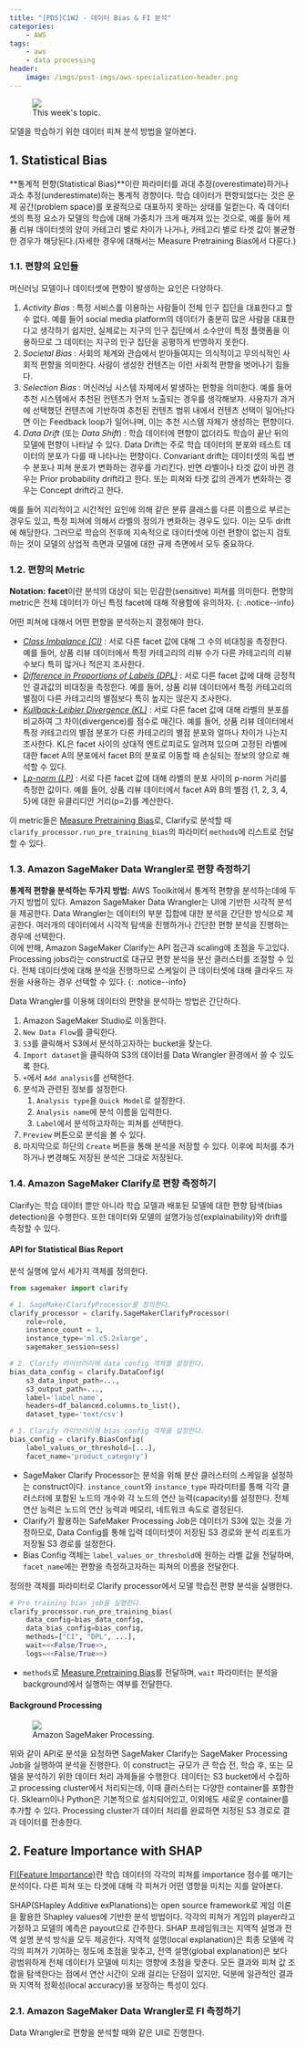 ```yaml
---
title: "[PDS]C1W2 - 데이터 Bias & FI 분석"
categories: 
    - AWS
tags:
    - aws
    - data processing
header: 
    image: /imgs/post-imgs/aws-specialization-header.png
---
```


<figure>
	<a href="/imgs/post-imgs/machine_learning_workflow_c1w2.png"><img src="/imgs/post-imgs/machine_learning_workflow_c1w2.png"></a>
	<figcaption>This week's topic.</figcaption>
</figure>

모델을 학습하기 위한 데이터 피쳐 분석 방법을 알아본다.


## 1. Statistical Bias

**통계적 편향(Statistical Bias)**이란 파라미터를 과대 추정(overestimate)하거나 과소 추정(underestimate)하는 통계적 경향이다. 학습 데이터가 편향되었다는 것은 문제 공간(problem space)를 포괄적으로 대표하지 못하는 상태를 일컫는다. 즉 데이터셋의 특정 요소가 모델의 학습에 대해 가중치가 크게 매겨져 있는 것으로, 예를 들어 제품 리뷰 데이터셋의 양이 카테고리 별로 차이가 나거나, 카테고리 별로 타겟 값이 불균형한 경우가 해당된다.(자세한 경우에 대해서는 Measure Pretraining Bias에서 다룬다.)

### 1.1. 편향의 요인들
머신러닝 모델이나 데이터셋에 편향이 발생하는 요인은 다양하다.

1. *Activity Bias* : 특정 서비스를 이용하는 사람들이 전체 인구 집단을 대표한다고 할 수 없다. 예를 들어 social media platform의 데이터가 충분히 많은 사람을 대표한다고 생각하기 쉽지만, 실제로는 지구의 인구 집단에서 소수만이 특정 플랫폼을 이용하므로 그 데이터는 지구의 인구 집단을 공평하게 반영하지 못한다.
2. *Societal Bias* : 사회의 체계와 관습에서 받아들여지는 의식적이고 무의식적인 사회적 편향을 의미한다. 사람이 생성한 컨텐츠는 이런 사회적 편향을 벗어나기 힘들다.
3. *Selection Bias* : 머신러닝 시스템 자체에서 발생하는 편향을 의미한다. 예를 들어 추천 시스템에서 추천된 컨텐츠가 먼저 노출되는 경우를 생각해보자. 사용자가 과거에 선택했던 컨텐츠에 기반하여 추천된 컨텐츠 범위 내에서 컨텐츠 선택이 일어난다면 이는 Feedback loop가 일어나며, 이는 추천 시스템 자체가 생성하는 편향이다.
4. *Data Drift* (또는 *Data Shift*) : 학습 데이터에 편향이 없더라도 학습이 끝난 뒤의 모델에 편향이 나타날 수 있다. Data Drift는 주로 학습 데이터의 분포와 테스트 데이터의 분포가 다를 때 나타나는 편향이다. Convariant drift는 데이터셋의 독립 변수 분포나 피쳐 분포가 변화하는 경우를 가리킨다. 반면 라벨이나 타겟 값이 바뀐 경우는 Prior probability drift라고 한다. 또는 피쳐와 타겟 값의 관계가 변화하는 경우는 Concept drift라고 한다. 

예를 들어 지리적이고 시간적인 요인에 의해 같은 분류 클래스를 다른 이름으로 부르는 경우도 있고, 특정 피쳐에 의해서 라벨의 정의가 변화하는 경우도 있다. 이는 모두 drift에 해당한다. 그러므로 학습의 전후에 지속적으로 데이터셋에 이런 편향이 없는지 검토하는 것이 모델의 상업적 측면과 모델에 대한 규제 측면에서 모두 중요하다.

### 1.2. 편향의 Metric

**Notation:** **facet**이란 분석의 대상이 되는 민감한(sensitive) 피쳐를 의미한다. 편향의 metric은 전체 데이터가 아닌 특정 facet에 대해 작용함에 유의하자.
{: .notice--info}

어떤 피쳐에 대해서 어떤 편향을 분석하는지 결정해야 한다. 

- [*Class Imbalance (CI)*](https://docs.aws.amazon.com/sagemaker/latest/dg/clarify-bias-metric-class-imbalance.html) : 서로 다른 facet 값에 대해 그 수의 비대칭을 측정한다. 예를 들어, 상품 리뷰 데이터에서 특정 카테고리의 리뷰 수가 다른 카테고리의 리뷰 수보다 특히 많거나 적은지 조사한다.
- [*Difference in Proportions of Labels (DPL)*](https://docs.aws.amazon.com/sagemaker/latest/dg/clarify-data-bias-metric-true-label-imbalance.html) : 서로 다른 facet 값에 대해 긍정적인 결과값의 비대칭을 측정한다. 예를 들어, 상품 리뷰 데이터에서 특정 카테고리의 별점이 다른 카테고리의 별점보다 특히 높지는 않은지 조사한다. 
- [*Kullback-Leibler Divergence (KL)*](https://docs.aws.amazon.com/sagemaker/latest/dg/clarify-data-bias-metric-kl-divergence.html) : 서로 다른 facet 값에 대해 라벨의 분포를 비교하여 그 차이(divergence)를 점수로 매긴다. 예를 들어, 상품 리뷰 데이터에서 특정 카테고리의 별점 분포가 다른 카테고리의 별점 분포와 얼마나 차이가 나는지 조사한다. KL은 facet 사이의 상대적 엔트로피로도 알려져 있으며 고정된 라벨에 대한 facet A의 분포에서 facet B의 분포로 이동할 때 손실되는 정보의 양으로 해석할 수 있다. 
- [*Lp-norm (LP)*](https://docs.aws.amazon.com/sagemaker/latest/dg/clarify-data-bias-metric-lp-norm.html) : 서로 다른 facet 값에 대해 라벨의 분포 사이의 p-norm 거리를 측정한 값이다. 예를 들어, 상품 리뷰 데이터에서 facet A와 B의 별점 {1, 2, 3, 4, 5}에 대한 유클리디안 거리(p=2)를 계산한다.

이 metric들은 [Measure Pretraining Bias](https://docs.aws.amazon.com/sagemaker/latest/dg/clarify-measure-data-bias.html)로, Clarify로 분석할 때 `clarify_processor.run_pre_training_bias`의 파라미터 `methods`에 리스트로 전달할 수 있다.

### 1.3. Amazon SageMaker Data Wrangler로 편향 측정하기

**통계적 편향을 분석하는 두가지 방법:** AWS Toolkit에서 통계적 편향을 분석하는데에 두가지 방법이 있다. 
Amazon SageMaker Data Wrangler는 UI에 기반한 시각적 분석을 제공한다. Data Wrangler는 데이터의 부분 집합에 대한 분석을 간단한 방식으로 제공한다. 여러개의 데이터에서 시각적 탐색을 진행하거나 간단한 편향 분석을 진행하는 경우에 선택한다.  
이에 반해, Amazon SageMaker Clarify는 API 접근과 scaling에 초점을 두고있다. Processing jobs라는 construct로 대규모 편향 분석을 분산 클러스터를 조절할 수 있다. 전체 데이터셋에 대해 분석을 진행하므로 스케일이 큰 데이터셋에 대해 클라우드 자원을 사용하는 경우 선택할 수 있다.
{: .notice--info}

Data Wrangler를 이용해 데이터의 편향을 분석하는 방법은 간단하다.  

1. Amazon SageMaker Studio로 이동한다.
2. `New Data Flow`를 클릭한다.
3. `S3`를 클릭해서 S3에서 분석하고자하는 bucket을 찾는다.
4. `Import dataset`을 클릭하여 S3의 데이터를 Data Wrangler 환경에서 쓸 수 있도록 한다.
5. `+`에서 `Add analysis`를 선택한다.
6. 분석과 관련된 정보를 설정한다.
    1. `Analysis type`을 `Quick Model`로 설정한다.
    2. `Analysis name`에 분석 이름을 입력한다.
    3. `Label`에서 분석하고자하는 피쳐를 선택한다.
7. `Preview` 버튼으로 분석을 볼 수 있다.
8. 마지막으로 하단의 `Create` 버튼을 통해 분석을 저장할 수 있다. 이후에 피처를 추가하거나 변경해도 저장된 분석은 그대로 저장된다.

### 1.4. Amazon SageMaker Clarify로 편향 측정하기
Clarify는 학습 데이터 뿐만 아니라 학습 모델과 배포된 모델에 대한 편향 탐색(bias detection)을 수행한다. 또한 데이터와 모델의 설명가능성(explainability)와 drift를 측정할 수 있다.

#### API for Statistical Bias Report 
분석 실행에 앞서 세가지 객체를 정의한다. 

```python
from sagemaker import clarify

# 1. SageMakerClarifyProcessor를 정의한다.
clarify_processor = clarify.SageMakerClarifyProcessor(
    role=role,
    instance_count = 1,
    instance_type='ml.c5.2xlarge',
    sagemaker_session=sess)

# 2. Clarify 라이브러리에 data config 객체를 설정한다.
bias_data_config = clarify.DataConfig(
    s3_data_input_path=...,
    s3_output_path=...,
    label='label_name',
    headers=df_balanced.columns.to_list(),
    dataset_type='text/csv')

# 3. Clarify 라이브러리에 bias config 객체를 설정한다.
bias_config = clarify.BiasConfig(
    label_values_or_threshold=[...],
    facet_name='product_category')
```
- SageMaker Clarify Processor는 분석을 위해 분산 클러스터의 스케일을 설정하는 construct이다. `instance_count`와 `instance_type` 파라미터를 통해 각각 클러스터에 포함된 노드의 개수와 각 노드의 연산 능력(capacity)를 설정한다. 전체 연산 능력은 노드의 연산 능력과 메모리, 네트워크 속도로 결정된다. 
- Clarify가 활용하는 SafeMaker Processing Job은 데이터가 S3에 있는 것을 가정하므로, Data Config를 통해 입력 데이터셋이 저장된 S3 경로와 분석 리포트가 저장될 S3 경로를 설정한다.
- Bias Config 객체는 `label_values_or_threshold`에 원하는 라벨 값을 전달하며, `facet_name`에는 편향을 측정하고자하는 피쳐의 이름을 전달한다.

정의한 객체를 파라미터로 Clarify processor에서 모델 학습전 편향 분석을 실행한다.

```python
# Pre training bias job을 실행한다.
clarify_processor.run_pre_training_bias(
    data_config=bias_data_config,
    data_bias_config=bias_config,
    methods=["CI", "DPL", ...],
    wait=<<False/True>>,
    logs=<<False/True>>)
```
- `methods`로 [Measure Pretraining Bias](https://docs.aws.amazon.com/sagemaker/latest/dg/clarify-measure-data-bias.html)를 전달하며, `wait` 파라미터는 분석을 background에서 실행하는 여부를 전달한다.

#### Background Processing

<figure>
	<a href="/imgs/post-imgs/amazon_sagemaker_processing.png"><img src="/imgs/post-imgs/amazon_sagemaker_processing.png"></a>
	<figcaption>Amazon SageMaker Processing.</figcaption>
</figure>

위와 같이 API로 분석을 요청하면 SageMaker Clarify는 SageMaker Processing Job을 실행하여 분석을 진행한다. 이 construct는 규모가 큰 학습 전, 학습 후, 또는 모델을 분석하기 위한 데이터 처리 과제들을 수행한다. 데이터는 S3 bucket에서 수집하고 processing cluster에서 처리되는데, 이때 클러스터는 다양한 container를 포함한다. Sklearn이나 Python은 기본적으로 설치되어있고, 이외에도 새로운 container를 추가할 수 있다. Processing cluster가 데이터 처리를 완료하면 지정된 S3 경로로 결과 데이터를 전송한다. 


## 2. Feature Importance with SHAP

[FI(Feature Importance)](https://shap.readthedocs.io/en/latest/)란 학습 데이터의 각각의 피쳐를 importance 점수를 매기는 분석이다. 다른 피쳐 또는 타겟에 대해 각 피쳐가 어떤 영향을 미치는 지를 알아본다.

SHAP(SHapley Additive exPlanations)는 open source framework로 게임 이론을 활용한 Shapley values에 기반한 분석 방법이다. 각각의 피쳐가 게임의 player라고 가정하고 모델의 예측은 payout으로 간주한다. SHAP 프레임워크는 지역적 설명과 전역 설명 분석 방식을 모두 제공한다. 지역적 설명(local explanation)은 최종 모델에 각각의 피쳐가 기여하는 정도에 초점을 맞추고, 전역 설명(global explanation)은 보다 광범위하게 전체 데이터가 모델에 미치는 영향에 초점을 맞춘다. 모든 결과와 피쳐 값 조합을 탐색한다는 점에서 연산 시간이 오래 걸리는 단점이 있지만, 덕분에 일관적인 결과와 지역적 정확성(local accuracy)을 보장하는 특성이 있다.

### 2.1. Amazon SageMaker Data Wrangler로 FI 측정하기

Data Wrangler로 편향을 분석할 때와 같은 UI로 진행한다.

